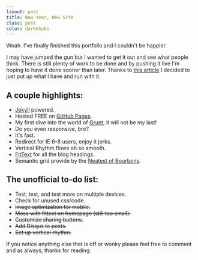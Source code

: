```yaml
---
layout: post
title: New Year, New Site
class: post
color: darkkhaki
---
```


Woah. I've finally finished this portfolio and I couldn't be happier.

I may have jumped the gun but I wanted to get it out and see what people think. There is still plenty of work to be done and by pushing it live I'm hoping to have it done sooner than later. Thanks to [this article](https://medium.com/p/f8083e76146d "Stop putting it off and accept the challenge.") I decided to just put up what I have and run with it. 

<h2 class="h3">A couple highlights:</h2>

* [Jekyll](http://jekyllrb.com) powered.
* Hosted FREE on [GitHub Pages](http://pages.github.com/).
* My first dive into the world of [Grunt](http://gruntjs.com/), it will not be my last!
* Do you even responsive, bro?
* It's fast.
* Redirect for IE 6-8 users, enjoy it jerks.
* Vertical Rhythm flows oh so smooth.
* [FitText](http://fittextjs.com/) for all the blog headings.
* Semantic grid provide by the [Neatest of Bourbons](http://neat.bourbon.io/).

<h2 class="h3">The unofficial to-do list:</h2>

* Test, test, and test more on multiple devices.
* Check for unused css/code.
* <s>Image optimization for mobile.</s>
* <s>Mess with fittext on homepage (still too small).</s>
* <s>Customize sharing buttons.</s>
* <s>Add Disqus to posts.</s>
* <s>Set up vertical rhythm.</s>

If you notice anything else that is off or wonky please feel free to comment and as always, thanks for reading.